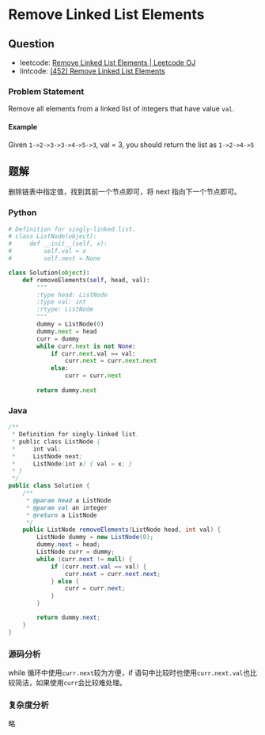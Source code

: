# Remove Linked List Elements

## Question

- leetcode: [Remove Linked List Elements | Leetcode OJ](https://leetcode.com/problems/remove-linked-list-elements/)
- lintcode: [(452) Remove Linked List Elements](http://www.lintcode.com/en/problem/remove-linked-list-elements/)

### Problem Statement

Remove all elements from a linked list of integers that have value `val`.

#### Example

Given `1->2->3->3->4->5->3`, val = 3, you should return the list as
`1->2->4->5`

## 题解

删除链表中指定值，找到其前一个节点即可，将 next 指向下一个节点即可。

### Python

```python
# Definition for singly-linked list.
# class ListNode(object):
#     def __init__(self, x):
#         self.val = x
#         self.next = None

class Solution(object):
    def removeElements(self, head, val):
        """
        :type head: ListNode
        :type val: int
        :rtype: ListNode
        """
        dummy = ListNode(0)
        dummy.next = head
        curr = dummy
        while curr.next is not None:
            if curr.next.val == val:
                curr.next = curr.next.next
            else:
                curr = curr.next
        
        return dummy.next
```

### Java

```java
/**
 * Definition for singly-linked list.
 * public class ListNode {
 *     int val;
 *     ListNode next;
 *     ListNode(int x) { val = x; }
 * }
 */
public class Solution {
    /**
     * @param head a ListNode
     * @param val an integer
     * @return a ListNode
     */
    public ListNode removeElements(ListNode head, int val) {
        ListNode dummy = new ListNode(0);
        dummy.next = head;
        ListNode curr = dummy;
        while (curr.next != null) {
            if (curr.next.val == val) {
                curr.next = curr.next.next;
            } else {
                curr = curr.next;
            }
        }

        return dummy.next;
    }
}
```

### 源码分析

while 循环中使用`curr.next`较为方便，if 语句中比较时也使用`curr.next.val`也比较简洁，如果使用`curr`会比较难处理。

### 复杂度分析

略
